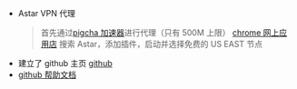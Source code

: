 * Astar VPN 代理
    > 首先通过[pigcha 加速器](http://pigcha.com/)进行代理（只有 500M 上限）
    > [chrome 网上应用店](https://chrome.google.com/webstore/category/extensions)
    > 搜索 Astar，添加插件，启动并选择免费的 US EAST 节点
* 建立了 github 主页 [github](https://github.com/mylu314)
* [github 帮助文档](https://docs.github.com/cn/github)
